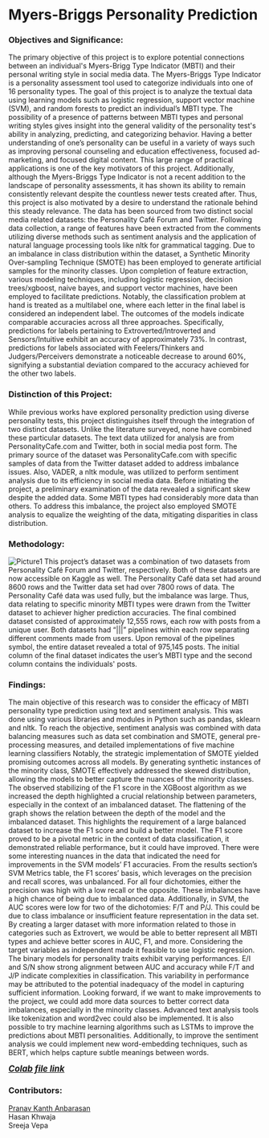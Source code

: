 # Myers-Briggs Personality Prediction

### Objectives and Significance:
The primary objective of this project is to explore potential connections between an individual's Myers-Brigg Type Indicator (MBTI) and their personal writing style in social media data. The Myers-Briggs Type Indicator is a personality assessment tool used to categorize individuals into one of 16 personality types. The goal of this project is to analyze the textual data using learning models such as logistic regression, support vector machine (SVM), and random forests to predict an individual’s MBTI type.
The possibility of a presence of patterns between MBTI types and personal writing styles gives insight into the general validity of the personality test's ability in analyzing, predicting, and categorizing behavior. Having a better understanding of one’s personality can be useful in a variety of ways such as improving personal counseling and education effectiveness, focused ad-marketing, and focused digital content. This large range of practical applications is one of the key motivators of this project. Additionally, although the Myers-Briggs Type Indicator is not a recent addition to the landscape of personality assessments, it has shown its ability to remain consistently relevant despite the countless newer tests created after. Thus, this project is also motivated by a desire to understand the rationale behind this steady relevance.
The data has been sourced from two distinct social media related datasets: the Personality Café Forum and Twitter. Following data collection, a range of features have been extracted from the comments utilizing diverse methods such as sentiment analysis and the application of natural language processing tools like nltk for grammatical tagging. Due to an imbalance in class distribution within the dataset, a Synthetic Minority Over-sampling Technique (SMOTE) has been employed to generate artificial samples for the minority classes. Upon completion of feature extraction, various modeling techniques, including logistic regression, decision trees/xgboost, naive bayes, and support vector machines, have been employed to facilitate predictions. Notably, the classification problem at hand is treated as a multilabel one, where each letter in the final label is considered an independent label. The outcomes of the models indicate comparable accuracies across all three approaches. Specifically, predictions for labels pertaining to Extroverted/Introverted and Sensors/Intuitive exhibit an accuracy of approximately 73%. In contrast, predictions for labels associated with Feelers/Thinkers and Judgers/Perceivers demonstrate a noticeable decrease to around 60%, signifying a substantial deviation compared to the accuracy achieved for the other two labels.

### Distinction of this Project:
While previous works have explored personality prediction using diverse personality tests, this project distinguishes itself through the integration of two distinct datasets. Unlike the literature surveyed, none have combined these particular datasets. The text data utilized for analysis are from PersonalityCafe.com and Twitter, both in social media post form. The primary source of the dataset was PersonalityCafe.com with specific samples of data from the Twitter dataset added to address imbalance issues. Also, VADER, a nltk module, was utilized to perform sentiment analysis due to its efficiency in social media data.
Before initiating the project, a preliminary examination of the data revealed a significant skew despite the added data. Some MBTI types had considerably more data than others. To address this imbalance, the project also employed SMOTE analysis to equalize the weighting of the data, mitigating disparities in class distribution.

### Methodology:
![Picture1](https://github.com/pranavneu/mbti_prediction/assets/154646829/108fd528-8e84-4117-abd6-31c2d657cd9f)
This project’s dataset was a combination of two datasets from Personality Café Forum and Twitter, respectively. Both of these datasets are now accessible on Kaggle as well. The Personality Café data set had around 8600 rows and the Twitter data set had over 7800 rows of data. The Personality Café data was used fully, but the imbalance was large. Thus, data relating to specific minority MBTI types were drawn from the Twitter dataset to achiever higher prediction accuracies. The final combined dataset consisted of approximately 12,555 rows, each row with posts from a unique user. Both datasets had “|||” pipelines within each row separating different comments made from users. Upon removal of the pipelines symbol, the entire dataset revealed a total of 975,145 posts. The initial column of the final dataset indicates the user’s MBTI type and the second column contains the individuals' posts.

### Findings:
The main objective of this research was to consider the efficacy of MBTI personality type prediction using text and sentiment analysis. This was done using various libraries and modules in Python such as pandas, sklearn and nltk. To reach the objective, sentiment analysis was combined with data balancing measures such as data set combination and SMOTE, general pre-processing measures, and detailed implementations of five machine learning classifiers
Notably, the strategic implementation of SMOTE yielded promising outcomes across all models. By generating synthetic instances of the minority class, SMOTE effectively addressed the skewed distribution, allowing the models to better capture the nuances of the minority classes. The observed stabilizing of the F1 score in the XGBoost algorithm as we increased the depth highlighted a crucial relationship between parameters, especially in the context of an imbalanced dataset. The flattening of the graph shows the relation between the depth of the model and the imbalanced dataset. This highlights the requirement of a large balanced dataset to increase the F1 score and build a better model.
The F1 score proved to be a pivotal metric in the context of data classification, it demonstrated reliable performance, but it could have improved. There were some interesting nuances in the data that indicated the need for improvements in the SVM models’ F1 accuracies. From the results section’s SVM Metrics table, the F1 scores’ basis, which leverages on the precision and recall scores, was unbalanced. For all four dichotomies, either the precision was high with a low recall or the opposite. These imbalances have a high chance of being due to imbalanced data. Additionally, in SVM, the AUC scores were low for two of the dichotomies: F/T and P/J. This could be due to class imbalance or insufficient feature representation in the data set. By creating a larger dataset with more information related to those in categories such as Extrovert, we would be able to better represent all MBTI types and achieve better scores in AUC, F1, and more.
Considering the target variables as independent made it feasible to use logistic regression. The binary models for personality traits exhibit varying performances. E/I and S/N show strong alignment between AUC and accuracy while F/T and J/P indicate complexities in classification. This variability in performance may be attributed to the potential inadequacy of the model in capturing sufficient information.
Looking forward, if we want to make improvements to the project, we could add more data sources to better correct data imbalances, especially in the minority classes. Advanced text analysis tools like tokenization and word2vec could also be implemented. It is also possible to try machine learning algorithms such as LSTMs to improve the predictions about MBTI personalities. Additionally, to improve the sentiment analysis we could implement new word-embedding techniques, such as BERT, which helps capture subtle meanings between words.

<span style="font-size:larger;">***[Colab file link](https://colab.research.google.com/drive/1LbgUmB09XSW4E5rvL4lEKkBP7Ws3UKQy?usp=sharing)***</span>

### Contributors:
[Pranav Kanth Anbarasan](https://www.linkedin.com/in/pranav-kanth-anbarasan-b5b93818a/)  
Hasan Khwaja  
Sreeja Vepa  






